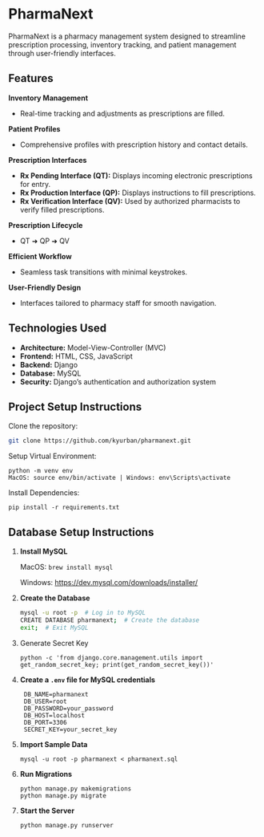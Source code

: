 # PharmaNext

PharmaNext is a pharmacy management system designed to streamline prescription processing, inventory tracking, and patient management through user-friendly interfaces.

## Features

**Inventory Management**
- Real-time tracking and adjustments as prescriptions are filled.
  
**Patient Profiles**
- Comprehensive profiles with prescription history and contact details.

**Prescription Interfaces**
- **Rx Pending Interface (QT):** Displays incoming electronic prescriptions for entry.
- **Rx Production Interface (QP):** Displays instructions to fill prescriptions.
- **Rx Verification Interface (QV):** Used by authorized pharmacists to verify filled prescriptions.

**Prescription Lifecycle**
- QT ➜ QP ➜ QV

**Efficient Workflow**
- Seamless task transitions with minimal keystrokes.

**User-Friendly Design**
- Interfaces tailored to pharmacy staff for smooth navigation.

## Technologies Used

- **Architecture:** Model-View-Controller (MVC)
- **Frontend:** HTML, CSS, JavaScript
- **Backend:** Django
- **Database:** MySQL
- **Security:** Django’s authentication and authorization system

## Project Setup Instructions

Clone the repository:
   ```bash
   git clone https://github.com/kyurban/pharmanext.git
```
Setup Virtual Environment:
  ```
  python -m venv env
  MacOS: source env/bin/activate | Windows: env\Scripts\activate
```
Install Dependencies:
  ```
  pip install -r requirements.txt
```
## Database Setup Instructions

1. **Install MySQL**

    MacOS: ```brew install mysql```
   
    Windows: https://dev.mysql.com/downloads/installer/

3. **Create the Database**
   
   ```bash
   mysql -u root -p  # Log in to MySQL
   CREATE DATABASE pharmanext;  # Create the database
   exit;  # Exit MySQL

4. Generate Secret Key

   ```
   python -c 'from django.core.management.utils import get_random_secret_key; print(get_random_secret_key())'
   ```

4. **Create a `.env` file for MySQL credentials**
   ```
    DB_NAME=pharmanext
    DB_USER=root
    DB_PASSWORD=your_password
    DB_HOST=localhost
    DB_PORT=3306
    SECRET_KEY=your_secret_key
   ```
5. **Import Sample Data**
   ```
   mysql -u root -p pharmanext < pharmanext.sql
   ```
6. **Run Migrations**
   ```
   python manage.py makemigrations
   python manage.py migrate
   ```
7. **Start the Server**
   ```
   python manage.py runserver
   ```


   
